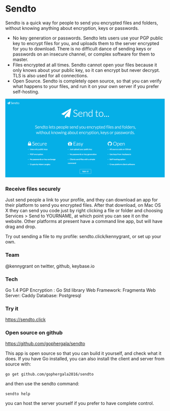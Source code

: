 # Sendto

Sendto is a quick way for people to send you encrypted files and folders, without knowing anything about encryption, keys or passwords. 

* No key generation or passwords. Sendto lets users use your PGP public key to encrypt files for you, and uploads them to the server encrypted for you to download. There is no difficult dance of sending keys or passwords on an insecure channel, or complex software for them to master. 
* Files encrypted at all times. Sendto cannot open your files because it only knows about your public key, so it can encrypt but never decrypt. TLS is also used for all connections. 
* Open Source. Sendto is completely open source, so that you can verify what happens to your files, and run it on your own server if you prefer self-hosting. 

![Sendto](https://raw.githubusercontent.com/gophergala2016/sendto/master/images/sendto.png?s=600)


### Receive files securely

Just send people a link to your profile, and they can download an app for their platform to send you encrypted files. After that download, on Mac OS X they can send you code just by right clicking a file or folder and choosing Services > Send to YOURNAME, at which point you can see it on the website. Other platforms at present have a command line app, but will have drag and drop. 

Try out sending a file to my profile: sendto.click/kennygrant, or set up your own.

### Team
@kennygrant on twitter, github, keybase.io

### Tech
Go 1.4
PGP Encryption : Go Std library
Web Framework: Fragmenta
Web Server: Caddy
Database: Postgresql

### Try it
https://sendto.click


### Open source on github
https://github.com/gophergala/sendto


This app is open source so that you can build it yourself, and check what it does. If you have Go installed, you can also install the client and server from source with:

`go get github.com/gophergala2016/sendto`

and then use the sendto command:

`sendto help` 

you can host the server yourself if you prefer to have complete control. 